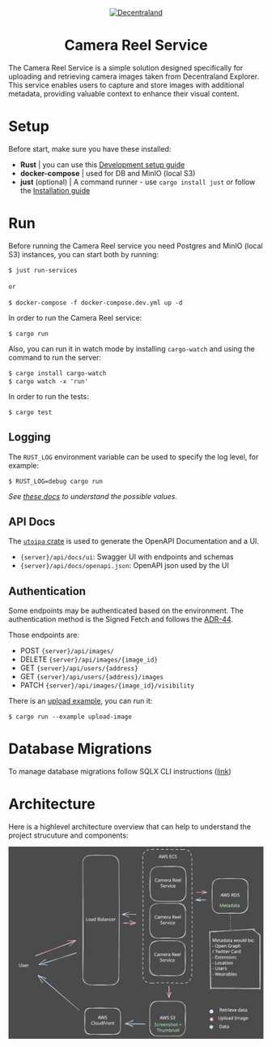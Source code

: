 <p align="center">
  <a href="https://decentraland.org">
    <img alt="Decentraland" src="https://decentraland.org/images/logo.png" width="60" />
  </a>
</p>
<h1 align="center">
  Camera Reel Service
</h1>

The Camera Reel Service is a simple solution designed specifically for uploading and retrieving camera images taken from Decentraland Explorer. This service enables users to capture and store images with additional metadata, providing valuable context to enhance their visual content.

# Setup

Before start, make sure you have these installed:

- **Rust** | you can use this [Development setup guide](https://www.notion.so/decentraland/Development-Setup-3ea6715744944d1cbab0bf569f329f06)
- **docker-compose** | used for DB and MinIO (local S3)
- **just** (optional) | A command runner - use `cargo install just` or follow the [Installation guide](https://github.com/casey/just#installation)

# Run

Before running the Camera Reel service you need Postgres and MinIO (local S3) instances, you can start both by running:

```console
$ just run-services

or

$ docker-compose -f docker-compose.dev.yml up -d
```

In order to run the Camera Reel service:

```console
$ cargo run
```

Also, you can run it in watch mode by installing `cargo-watch` and using the command to run the server:

```console
$ cargo install cargo-watch
$ cargo watch -x 'run'
```

In order to run the tests:

```console
$ cargo test
```

## Logging

The `RUST_LOG` environment variable can be used to specify the log level, for example:

```console
$ RUST_LOG=debug cargo run
```

_See [these docs](https://docs.rs/env_logger/latest/env_logger/) to understand the possible values._

## API Docs

The [`utoipa` crate](https://github.com/juhaku/utoipa) is used to generate the OpenAPI Documentation and a UI.

- `{server}/api/docs/ui`: Swagger UI with endpoints and schemas
- `{server}/api/docs/openapi.json`: OpenAPI json used by the UI

## Authentication

Some endpoints may be authenticated based on the environment. The authentication method is the Signed Fetch and follows the [ADR-44](https://adr.decentraland.org/adr/ADR-44).

Those endpoints are:

- POST `{server}/api/images/`
- DELETE `{server}/api/images/{image_id}`
- GET `{server}/api/users/{address}`
- GET `{server}/api/users/{address}/images`
- PATCH `{server}/api/images/{image_id}/visibility`

There is an [upload example](examples/upload-image.rs), you can run it:

```console
$ cargo run --example upload-image
```

# Database Migrations

To manage database migrations follow SQLX CLI instructions ([link](https://github.com/launchbadge/sqlx/blob/main/sqlx-cli/README.md))

# Architecture

Here is a highlevel architecture overview that can help to understand the project strucuture and components:

![Camera Reel service architecture](docs/architecture.svg)
